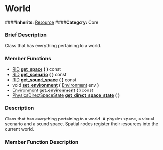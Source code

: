 #  World  
####**Inherits:** [Resource](class_resource)
####**Category:** Core

###  Brief Description  
Class that has everything pertaining to a world.

###  Member Functions 
  * [RID](class_rid)  **[get&#95;space](#get_space)**  **(** **)** const
  * [RID](class_rid)  **[get&#95;scenario](#get_scenario)**  **(** **)** const
  * [RID](class_rid)  **[get&#95;sound&#95;space](#get_sound_space)**  **(** **)** const
  * void  **[set&#95;environment](#set_environment)**  **(** [Environment](class_environment) env  **)**
  * [Environment](class_environment)  **[get&#95;environment](#get_environment)**  **(** **)** const
  * [PhysicsDirectSpaceState](class_physicsdirectspacestate)  **[get&#95;direct&#95;space&#95;state](#get_direct_space_state)**  **(** **)**

###  Description  
Class that has everything pertaining to a world. A physics space, a visual scenario and a sound space. Spatial nodes register their resources into the current world.

###  Member Function Description  
